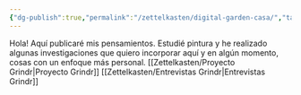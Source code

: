 ```yaml
---
{"dg-publish":true,"permalink":"/zettelkasten/digital-garden-casa/","tags":["gardenEntry"]}
---
```


Hola! Aquí publicaré mis pensamientos. Estudié pintura y he realizado algunas investigaciones que quiero incorporar aquí y en algún momento, cosas con un enfoque más personal.
[[Zettelkasten/Proyecto Grindr\|Proyecto Grindr]]
[[Zettelkasten/Entrevistas Grindr\|Entrevistas Grindr]]